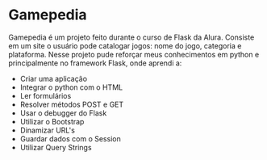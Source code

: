 # Gamepedia

Gamepedia é um projeto feito durante o curso de Flask da Alura. Consiste em um site o usuário pode catalogar jogos: nome do jogo, categoria e plataforma.
Nesse projeto pude reforçar meus conhecimentos em python e principalmente no framework Flask, onde aprendi a:
  - Criar uma aplicação
  - Integrar o python com o HTML
  - Ler formulários
  - Resolver métodos POST e GET
  - Usar o debugger do Flask
  - Utilizar o Bootstrap
  - Dinamizar URL's
  - Guardar dados com o Session
  - Utilizar Query Strings
  
